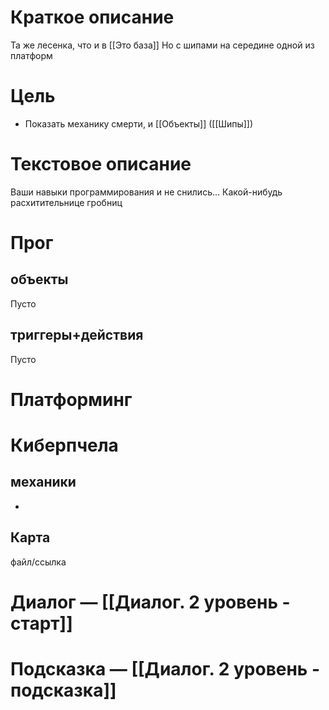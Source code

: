 # Краткое описание 
Та же лесенка, что и в [[Это база]] Но с шипами на середине одной из платформ
# Цель
- Показать механику смерти, и [[Объекты]] ([[Шипы]])
# Текстовое описание
Ваши навыки программирования и не снились... Какой-нибудь расхитительнице гробниц
# Прог
## объекты 
Пусто
## триггеры+действия
Пусто
# Платформинг

# Киберпчела
## механики
-
## Карта
файл/ссылка
# Диалог — [[Диалог. 2 уровень - старт]]
# Подсказка — [[Диалог. 2 уровень - подсказка]]
